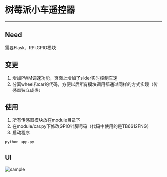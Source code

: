 # 树莓派小车遥控器
-----
## Need

需要Flask、RPi.GPIO模块

## 变更
1. 增加PWM调速功能，页面上增加了slider实时控制车速
2. 分离wheel和car的代码，方便以后所有模块调用都通过同样的方式实现（传感器独立成类）

## 使用

1. 所有传感器模块放在module目录下
2. 在module/car.py下修改GPIO针脚号码（代码中使用的是TB6612FNG）
3. 启动程序

```python app.py```

## UI

![sample](https://github.com/fordoo/rpi-car/blob/master/sample.png?raw=true)
